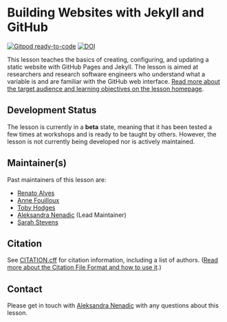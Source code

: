 # Building Websites with Jekyll and GitHub

[![Gitpod ready-to-code](https://img.shields.io/badge/Gitpod-ready--to--code-blue?logo=gitpod)](https://gitpod.io/#https://github.com/carpentries-incubator/jekyll-pages-novice)
[![DOI](https://zenodo.org/badge/268807168.svg)](https://zenodo.org/badge/latestdoi/268807168)


This lesson teaches the basics of creating, configuring, and updating a static website with GitHub Pages and Jekyll.
The lesson is aimed at researchers and research software engineers who understand what a variable is and are familiar with the GitHub web interface.
[Read more about the target audience and learning objectives on the lesson homepage](https://carpentries-incubator.github.io/jekyll-pages-novice/index.html).

## Development Status

The lesson is currently in a **beta** state, meaning that it has been tested a few times at workshops and is ready to be taught by others. 
However, the lesson is not currently being developed nor is actively maintained.  

## Maintainer(s)

Past maintainers of this lesson are:

* [Renato Alves](https://github.com/unode)
* [Anne Fouilloux](https://github.com/annefou)
* [Toby Hodges](https://github.com/tobyhodges)
* [Aleksandra Nenadic](https://github.com/anenadic) (Lead Maintainer)
* [Sarah Stevens](https://github.com/sstevens2)

## Citation
See [CITATION.cff](CITATION.cff) for citation information, including a list of authors.
([Read more about the Citation File Format and how to use it](https://citation-file-format.github.io/).)

## Contact
Please get in touch with [Aleksandra Nenadic](a.nenadic@software.ac.uk) with any questions about this lesson.

[lesson-example]: https://carpentries.github.io/lesson-example

